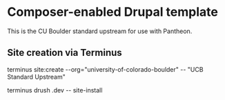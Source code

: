 # Composer-enabled Drupal template

This is the CU Boulder standard upstream for use with Pantheon.

## Site creation via Terminus

terminus site:create --org="university-of-colorado-boulder" -- <site-name> <site-name> "UCB Standard Upstream"

terminus drush <site-name>.dev -- site-install
